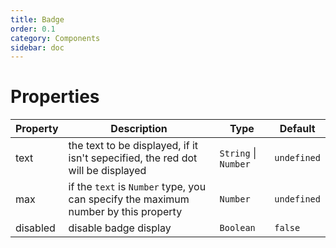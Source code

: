```yaml
---
title: Badge
order: 0.1
category: Components
sidebar: doc
---
```


# Properties

| Property | Description | Type | Default |
| --- | --- | --- | --- |
| text | the text to be displayed, if it isn't sepecified, the red dot will be displayed | `String` &#124; `Number` | `undefined` | 
| max | if the `text` is `Number` type, you can specify the maximum number by this property | `Number` | `undefined` |
| disabled | disable badge display | `Boolean` | `false` |
